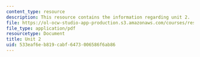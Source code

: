 ```yaml
---
content_type: resource
description: This resource contains the information regarding unit 2.
file: https://ol-ocw-studio-app-production.s3.amazonaws.com/courses/res-21g-003-learning-chinese-a-foundation-course-in-mandarin-spring-2011/533eaf6eb819cabf6473006586f6ab86_MITRES_21G_003S11_unit02.pdf
file_type: application/pdf
resourcetype: Document
title: Unit 2
uid: 533eaf6e-b819-cabf-6473-006586f6ab86
---
```

